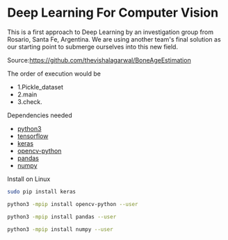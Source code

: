 # Deep Learning For Computer Vision
This is a first approach to Deep Learning by an investigation group from Rosario, Santa Fe, Argentina.
We are using another team's final solution as our starting point to submerge ourselves into this new field.

Source:https://github.com/thevishalagarwal/BoneAgeEstimation

The order of execution would be
- 1.Pickle_dataset
- 2.main
- 3.check.

Dependencies needed

* [python3](https://www.python.org/)
* [tensorflow](https://www.tensorflow.org/)
* [keras](https://keras.io)
* [opencv-python](https://opencv.org/)
* [pandas](https://pandas.pydata.org/)
* [numpy](http://www.numpy.org/)

Install on Linux
```bash
sudo pip install keras

python3 -mpip install opencv-python --user

python3 -mpip install pandas --user

python3 -mpip install numpy --user
```
